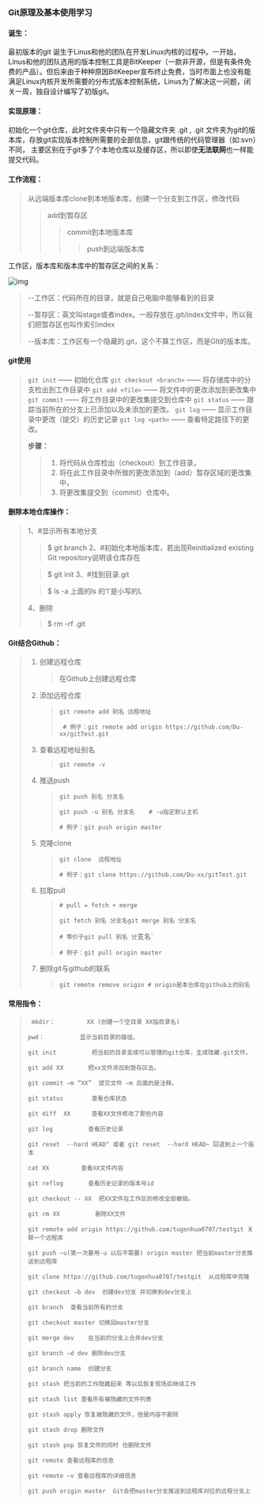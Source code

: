 ### Git原理及基本使用学习

#### 诞生：

最初版本的git 诞生于Linus和他的团队在开发Linux内核的过程中。一开始，Linus和他的团队选用的版本控制工具是BitKeeper（一款非开源，但是有条件免费的产品）。但后来由于种种原因BitKeeper宣布终止免费，当时市面上也没有能满足Linux内核开发所需要的分布式版本控制系统，Linus为了解决这一问题，闭关一周，独自设计编写了初版git。

#### 实现原理：

初始化一个git仓库，此时文件夹中只有一个隐藏文件夹 .git , .git 文件夹为git的版本库，存放git实现版本控制所需要的全部信息，git跟传统的代码管理器（如:svn）不同， 主要区别在于git多了个本地仓库以及缓存区，所以即使**无法联网**也一样能提交代码。

#### 工作流程：

> 从远端版本库clone到本地版本库，创建一个分支到工作区，修改代码
>
> > add到暂存区
> >
> > > commit到本地版本库
> > >
> > > > push到远端版本库

工作区，版本库和版本库中的暂存区之间的关系：

![img](https://img2020.cnblogs.com/blog/154172/202111/154172-20211128154955686-1532351478.png)

> --工作区：代码所在的目录，就是自己电脑中能够看到的目录
>
> --暂存区：英文叫stage或者index。一般存放在.git/index文件中，所以我们把暂存区也叫作索引index
>
> --版本库：工作区有一个隐藏的.git，这个不算工作区，而是GIt的版本库。

#### git使用

> `git init` —— 初始化仓库
> `git checkout <branch>` —— 将存储库中的分支检出到工作目录中
> `git add <file>` —— 将文件中的更改添加到更改集中
> `git commit` —— 将工作目录中的更改集提交到仓库中
> `git status` —— 跟踪当前所在的分支上已添加以及未添加的更改。
> `git log` —— 显示工作目录中更改（提交）的历史记录
> `git log <path>` —— 查看特定路径下的更改。
>
> **步骤：**
>
> > 1. 将代码从仓库检出（checkout）到工作目录，
> > 2. 将在此工作目录中所做的更改添加到（add）暂存区域的更改集中，
> > 3. 将更改集提交到（commit）仓库中。

####  删除本地仓库操作：

> 1、#显示所有本地分支
>
> > $ git branch
> > 2、#初始化本地版本库，若出现Reinitialized existing Git repository说明该仓库存在
>
> > $ git init
> > 3、#找到目录.git
>
> > $ ls -a
> > 上面的ls 的’l’是小写的L
>
> 4、删除
>
> > $ rm -rf .git

#### Git结合Github：

> 1. 创建远程仓库
>
>    > 在Github上创建远程仓库
>
> 2. 添加远程仓库
>
>    > `git remote add 别名 远程地址`
>    >
>    > ` # 例子：git remote add origin https://github.com/Du-xx/gitTest.git`
>
> 3. 查看远程地址别名
>
>    > `git remote -v`
>
> 4. 推送push
>
>    > `git push 别名 分支名`
>    >
>    > `git push -u 别名 分支名    # -u指定默认主机`
>    >
>    > `# 例子：git push origin master`
>
> 5. 克隆clone
>
>    > `git clone  远程地址`
>    >
>    > `# 例子：git clone https://github.com/Du-xx/gitTest.git`
>
> 6. 拉取pull
>
>    > `# pull = fetch + merge`
>    >
>    > `git fetch 别名 分支名git merge 别名 分支名`
>    >
>    > `# 等价于git pull 别名 分`支名`
>    >
>    > `# 例子：git pull origin master`
>
> 7. 删除git与github的联系
>
>    > `git remote remove origin # origin是本仓库在github上的别名`

#### 常用指令：

> ` mkdir：         XX (创建一个空目录 XX指目录名)`
>
>    `pwd：          显示当前目录的路径。`
>
>    `git init          把当前的目录变成可以管理的git仓库，生成隐藏.git文件。`
>
>    `git add XX       把xx文件添加到暂存区去。`
>
>    `git commit –m “XX”  提交文件 –m 后面的是注释。`
>
>    `git status        查看仓库状态`
>
>    `git diff  XX      查看XX文件修改了那些内容`
>
>    `git log          查看历史记录`
>
>    `git reset  --hard HEAD^ 或者 git reset  --hard HEAD~ 回退到上一个版本`
>
>    `cat XX         查看XX文件内容`
>
>    `git reflog       查看历史记录的版本号id`
>
>    `git checkout -- XX  把XX文件在工作区的修改全部撤销。`
>
>    `git rm XX          删除XX文件`
>
>    `git remote add origin https://github.com/tugenhua0707/testgit 关联一个远程库`
>
>    `git push –u(第一次要用-u 以后不需要) origin master 把当前master分支推送到远程库`
>
>    `git clone https://github.com/tugenhua0707/testgit  从远程库中克隆`
>
>    `git checkout –b dev  创建dev分支 并切换到dev分支上`
>
>    `git branch  查看当前所有的分支`
>
>    `git checkout master 切换回master分支`
>
>    `git merge dev    在当前的分支上合并dev分支`
>
>    `git branch –d dev 删除dev分支`
>
>    `git branch name  创建分支`
>
>    `git stash 把当前的工作隐藏起来 等以后恢复现场后继续工作`
>
>    `git stash list 查看所有被隐藏的文件列表`
>
>    `git stash apply 恢复被隐藏的文件，但是内容不删除`
>
>    `git stash drop 删除文件`
>
>    `git stash pop 恢复文件的同时 也删除文件`
>
>    `git remote 查看远程库的信息`
>
>    `git remote –v 查看远程库的详细信息`
>
>    `git push origin master  Git会把master分支推送到远程库对应的远程分支上`

   
